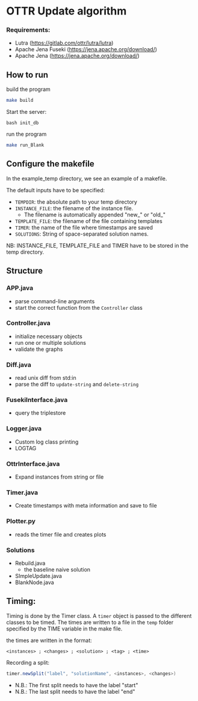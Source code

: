 # OTTR Update algorithm

### Requirements:
* Lutra (https://gitlab.com/ottr/lutra/lutra)
* Apache Jena Fuseki (https://jena.apache.org/download/)
* Apache Jena (https://jena.apache.org/download/)

## How to run

build the program
```bash
make build
```

Start the server:
```
bash init_db
```

run the program
```bash
make run_Blank
```

## Configure the makefile
In the example_temp directory, we see an example of a makefile.

The default inputs have to be specified:
- `TEMPDIR`: the absolute path to your temp directory
- `INSTANCE_FILE`: the filename of the instance file. 
  - The filename is automatically appended "new_" or "old_"
- `TEMPLATE_FILE`: the filename of the file containing templates
- `TIMER`: the name of the file where timestamps are saved
- `SOLUTIONS`: String of space-separated solution names.

NB: INSTANCE_FILE, TEMPLATE_FILE and TIMER have to be stored in the temp directory. 


## Structure
### APP.java
  - parse command-line arguments
  - start the correct function from the `Controller` class
### Controller.java
  - initialize necessary objects 
  - run one or multiple solutions
  - validate the graphs
### Diff.java
  - read unix diff from std:in
  - parse the diff to `update-string` and `delete-string`
### FusekiInterface.java
  - query the triplestore
### Logger.java
  - Custom log class printing
  - LOGTAG
### OttrInterface.java
  - Expand instances from string or file
### Timer.java
  - Create timestamps with meta information and save to file
###  Plotter.py
   -  reads the timer file and creates plots
### Solutions
  - Rebuild.java
    - the baseline naive solution
  - SImpleUpdate.java
  - BlankNode.java


## Timing:
Timing is done by the Timer class. A `timer` object is passed to the different classes to be timed. The times are written to a file in the `temp` folder specified by the TIME variable in the make file.

the times are written in the format:
```
<instances> ; <changes> ; <solution> ; <tag> ; <time>
```

Recording a split:
```java
timer.newSplit("label", "solutionName", <instances>, <changes>)
```

- N.B.: The first split needs to have the label "start" 
- N.B.: The last  split needs to have the label "end" 
